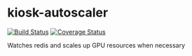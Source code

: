 # kiosk-autoscaler

[![Build Status](https://travis-ci.com/vanvalenlab/kiosk-autoscaler.svg?branch=master)](https://travis-ci.com/vanvalenlab/kiosk-autoscaler)
[![Coverage Status](https://coveralls.io/repos/github/vanvalenlab/kiosk-autoscaler/badge.svg?branch=master)](https://coveralls.io/github/vanvalenlab/kiosk-autoscaler?branch=master)

Watches redis and scales up GPU resources when necessary
